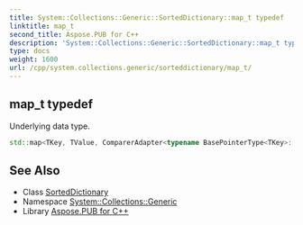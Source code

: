 ```yaml
---
title: System::Collections::Generic::SortedDictionary::map_t typedef
linktitle: map_t
second_title: Aspose.PUB for C++
description: 'System::Collections::Generic::SortedDictionary::map_t typedef. Underlying data type in C++.'
type: docs
weight: 1600
url: /cpp/system.collections.generic/sorteddictionary/map_t/
---
```

## map_t typedef


Underlying data type.

```cpp
std::map<TKey, TValue, ComparerAdapter<typename BasePointerType<TKey>::type>, ASPOSE_MAP_ALLOCATOR_TYPE(TKey, TValue)> System::Collections::Generic::SortedDictionary< TKey, TValue >::map_t
```

## See Also

* Class [SortedDictionary](../)
* Namespace [System::Collections::Generic](../../)
* Library [Aspose.PUB for C++](../../../)
